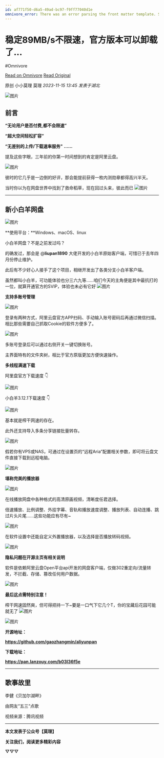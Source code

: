 ```yaml
---
id: af771f50-d6a5-49ad-bc97-f9ff77040d1e
omnivore_error: There was an error parsing the front matter template. See console for details.
---
```


# 稳定89MB/s不限速，官方版本可以卸载了...
#Omnivore

[Read on Omnivore](https://omnivore.app/me/https-mp-weixin-qq-com-s-biz-mz-i-4-mj-uy-n-tg-1-oq-3-d-3-d-asce-18bd2d75f80)
[Read Original](https://mp.weixin.qq.com/s?__biz=MzI4MjUyNTg1OQ%3D%3D&ascene=64&clicktime=1700049354&enterid=1700049354&fasttmpl_flag=0&fasttmpl_fullversion=6944355-zh_CN-zip&fasttmpl_type=0&fontRatio=1&idx=1&mid=2247539357&passparam=searchid%3D3830066302827578388&pre_clickid=8718023307395957581-1700049354-580041&realreporttime=1700049354287&scene=26&search_click_id=8718023307395957581-1700049354-580041&sessionid=1700048788&sn=9ec88b6f29840ceabd8fb4832fdf1bc3&subscene=343)

原创  小小莫理  莫理 _2023-11-15 13:45_ _发表于湖北_ 

![图片](https://proxy-prod.omnivore-image-cache.app/0x0,s-rqvO4bXt9q6pawzgnP16A_VxKK86YXww-hTTDs8rN4/https://mmbiz.qpic.cn/mmbiz_gif/p69qCYb67zpEZZRjzAIMjOsCTMEzvkksrz3P4vnrTgtSkia4aShibC5prHTuVsdIuPS3W3icOIgXfpuaJ9L6kibicYw/640?wx_fmt=gif)

## 前言

**“无论用户是否付费,都不会限速”**

**“超大空间轻松扩容”**

**“无差别的上传/下载速率服务"** **……**

提及这些字眼，三年前的你第一时间想到的肯定是阿里云盘。

![图片](https://proxy-prod.omnivore-image-cache.app/0x0,sF6VUGimxs01LOkVYr4d3YkrggoOlm2-TTQNKim4Iw74/https://mmbiz.qpic.cn/mmbiz_png/p69qCYb67zrMSWviciavuhPxVJ3L7gZExwrI8Zu9bkDwkmDicbI4tzlLCY6Os95F50CMUvX1ibPn2A2icoVyMwUNPUg/640?wx_fmt=png&from=appmsg)

彼时的它几乎是一边倒的好评，那会能提前获得一枚内测勋章都得高兴半天。

当时你以为在网盘世界中找到了救命稻草，现在回过头来，彼此而已 ![图片](https://proxy-prod.omnivore-image-cache.app/0x0,s419HyvmPA7vu0BFHL6JoucyITFp37TkHDCnIxZnenzs/https://res.wx.qq.com/t/wx_fed/we-emoji/res/v1.3.10/assets/newemoji/Yellowdog.png)

---

## 新小白羊网盘

![图片](https://proxy-prod.omnivore-image-cache.app/0x0,sy0QWHUNfL5G9vlq9ON6CCzK2nCdOco8WyPWyCLYnWDw/https://mmbiz.qpic.cn/mmbiz_png/p69qCYb67zrMSWviciavuhPxVJ3L7gZExwia2uufxBcWlMfUo69oVE2AmD6WicHYnR98VSqLwQqwwuaVgVUUVVmRng/640?wx_fmt=png&from=appmsg)

**使用平台：**Windows、macOS、linux

小白羊网盘？不是之前发过吗？

的确发过，那会是 @**liupan1890** 大佬开发的小白羊原始客户端，可惜已于去年四月份停止维护。

此后有不少好心人接手了这个项目，相继开发出了各类分支小白羊客户端。

虽然都叫小白羊，可功能体验也分三六九等……咱们今天的主角便是其中最抗打的一位，就算开通官方的SVIP，体验也未必有它好 ![图片](https://proxy-prod.omnivore-image-cache.app/0x0,s419HyvmPA7vu0BFHL6JoucyITFp37TkHDCnIxZnenzs/https://res.wx.qq.com/t/wx_fed/we-emoji/res/v1.3.10/assets/newemoji/Yellowdog.png)

**支持多账号管理**

![图片](https://proxy-prod.omnivore-image-cache.app/0x0,sln5gETCHUEb3BArKClCo_ytkO4Npd4KbdvK1sW4a7zY/https://mmbiz.qpic.cn/mmbiz_png/p69qCYb67zrMSWviciavuhPxVJ3L7gZExwLL9WCxjWZQ5mRccLl8GoiaSdk74OqD7lG0ZU0A73CgrL2QiaWUpMKltw/640?wx_fmt=png&from=appmsg)

登录有两种方式，阿里云盘官方APP扫码、手动输入账号密码后再通过微信扫描。相比那些需要自己抓取Cookie的软件方便多了。

![图片](https://proxy-prod.omnivore-image-cache.app/0x0,sEgjeDEBGmXQWa4qrnr33gW9lBCqcn776jfVP9YB7SNA/https://mmbiz.qpic.cn/mmbiz_png/p69qCYb67zrMSWviciavuhPxVJ3L7gZExwgfDia4Rc1XFvtDZzJHjQHszHyzZ8BqfnNgIzNhIJq7pppDaX692vEQw/640?wx_fmt=png&from=appmsg)

多账号登录后可以通过右侧开关一键切换账号。

主界面特有的文件夹树，相比于官方原版更加方便快速操作。

**多线程满速下载**  

阿里盘官方下载速度 👇

![图片](https://proxy-prod.omnivore-image-cache.app/0x0,snxcIagsj7Xb3TJJa4v8G5VwE6_nBgA4gyomKsh3ok-k/https://mmbiz.qpic.cn/mmbiz_png/p69qCYb67zrMSWviciavuhPxVJ3L7gZExwoJ91ysAQj70bvQgApjF8nUImtrsPxyuaZOUIhq1FY9KKm1E2NgxN2A/640?wx_fmt=png&from=appmsg)

小白羊3.12.1下载速度 👇

![图片](https://proxy-prod.omnivore-image-cache.app/0x0,sRuLH6Rozf9ttaEv7qafa-kz6Ct8J6dFg0dipkHqKD6k/https://mmbiz.qpic.cn/mmbiz_jpg/p69qCYb67zrMSWviciavuhPxVJ3L7gZExw4JJLGS9mGRichCxJibl0AHiar7egNvMk66FvbhGKbxPGwPq0tcdapjqxA/640?wx_fmt=jpeg&from=appmsg)

基本就是榨干网速的存在。

此外还支持导入多条分享链接批量转存。

![图片](https://proxy-prod.omnivore-image-cache.app/0x0,sNXmg1_V1xq1tCcC2JgQQn7NJ-7X2_n27Bs3XylSX3SQ/https://mmbiz.qpic.cn/mmbiz_png/p69qCYb67zrMSWviciavuhPxVJ3L7gZExw5SUpYEA6aenqpowKXZAeCL3G9Rzv2dobnjSaQ9CHoSytExQqbTcVMw/640?wx_fmt=png&from=appmsg)

假若你有VPS或NAS，可通过在设置页的“远程Aria”配置相关参数，即可将云盘文件直接下载到远程电脑。

![图片](https://proxy-prod.omnivore-image-cache.app/0x0,sPbOi-z5cwcyg4UAvcITNPrpXb8aaEqcSm2_RH1I_dW0/https://mmbiz.qpic.cn/mmbiz_png/p69qCYb67zrMSWviciavuhPxVJ3L7gZExw8d5YmRiazaqgdMl4qpEdL5lWSWxjXiceviagBVuicx78eicFg6AnFiajE9Mg/640?wx_fmt=png&from=appmsg)

**堪称完美的播放器**

![图片](https://proxy-prod.omnivore-image-cache.app/0x0,sdFHi6dvXK6dRZQNuqNMJRG6V3YFE9C5uOoR4D7uiU3g/https://mmbiz.qpic.cn/mmbiz_png/p69qCYb67zrMSWviciavuhPxVJ3L7gZExwjbmV1UricN35TIrVq79rWP5MHnVSQW0W7FmM02qib3pphFJicQRU5Vakg/640?wx_fmt=png&from=appmsg)

在线播放网盘中各种格式的高清原画视频，清晰度任君选择。

倍速播放、比例调整、外挂字幕、音轨和播放速度调整、播放列表、自动连播、跳过片头片尾……这些功能应有尽有\~

![图片](https://proxy-prod.omnivore-image-cache.app/0x0,slQqhwsM1JpDscg6EbEYTcCDFCtGz_S9_Q7O2spHvX2Y/https://mmbiz.qpic.cn/mmbiz_png/p69qCYb67zrMSWviciavuhPxVJ3L7gZExwMvKuibYDkpUzHqebHTQLU0ibGcDZbKzOgic2rNF3E7GvT2Axic8n5ZdicMA/640?wx_fmt=png&from=appmsg)

在软件设置中还能自定义外置播放器，以及选择是否播放转码视频。

![图片](https://proxy-prod.omnivore-image-cache.app/0x0,sk24nPIkR-7aEgTBNhiUq0SZHsgVPdPhlzqJWFSPike8/https://mmbiz.qpic.cn/mmbiz_png/p69qCYb67zrMSWviciavuhPxVJ3L7gZExwXxAmuaXj0rl2yUnZzjRHkEIQmxic9Jicw6Hx4hB3BcEJjueXgllcPFCg/640?wx_fmt=png&from=appmsg)

**隐私问题在开源主页有相关说明**

软件是依赖阿里云盘Open平台api开发的网盘客户端，仅做302重定向/流量转发，不拦截、存储、篡改任何用户数据。

![图片](https://proxy-prod.omnivore-image-cache.app/0x0,sjbctljoAXsrWZsv8Dl2dVcTo91gFQvcTNj6AxK9XW80/https://mmbiz.qpic.cn/mmbiz_png/p69qCYb67zrMSWviciavuhPxVJ3L7gZExwMeW6k3yoIbsrpnLOuTg6IY2FiasqO6kSlibVo4huwgQJK9tMxgEhzDeA/640?wx_fmt=png&from=appmsg)

**最后这点需特别注意！**

榨干网速固然爽，但可得把持一下\~要是一口气下它几个T，你的宝藏后花园可能就无了 ![图片](https://proxy-prod.omnivore-image-cache.app/0x0,s419HyvmPA7vu0BFHL6JoucyITFp37TkHDCnIxZnenzs/https://res.wx.qq.com/t/wx_fed/we-emoji/res/v1.3.10/assets/newemoji/Yellowdog.png)

![图片](https://proxy-prod.omnivore-image-cache.app/0x0,sQaLBfU-cN8Hl7v5m3JgclHGocm4x0waRoxPbYkSJqSw/https://mmbiz.qpic.cn/mmbiz_png/p69qCYb67zrMSWviciavuhPxVJ3L7gZExw4qGPUWozwNnhBKzQeUeSGWfXxn04SDajL9vgnxgDiahlExYfWWSVXlQ/640?wx_fmt=png&from=appmsg)

**开源地址：**

**https://github.com/gaozhangmin/aliyunpan**

**下载地址：**

**https://pan.lanzouy.com/b03l36f5e**

---

## 歌事故里  

李健《贝加尔湖畔》  

由网友“五三“点歌

视频来源：腾讯视频

---

**本文发表于公众号【莫理】**

**关注我们，阅读更多精彩内容**

**▽▽▽**

